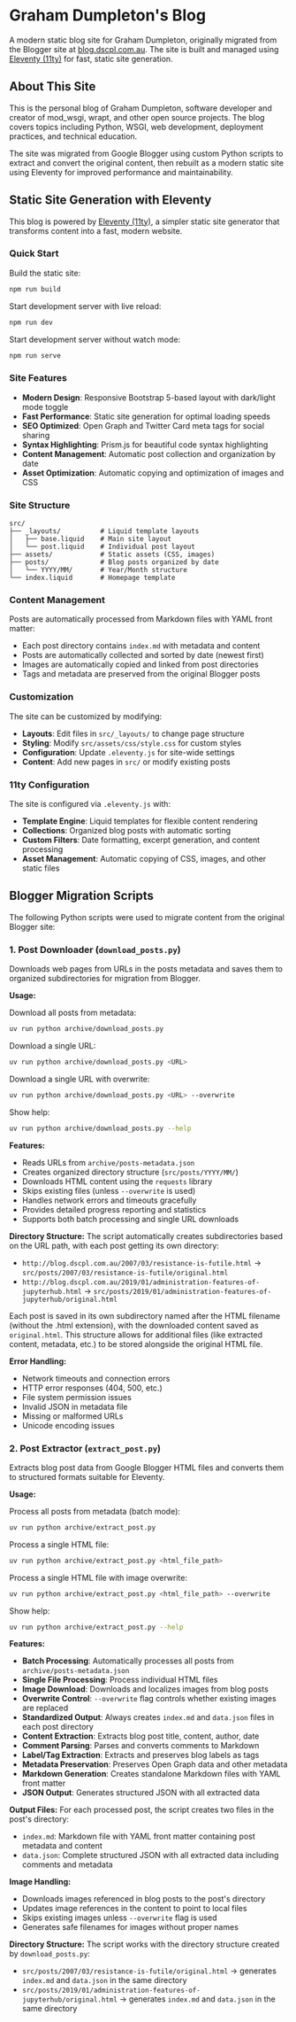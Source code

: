 # Graham Dumpleton's Blog

A modern static blog site for Graham Dumpleton, originally migrated from the Blogger site at [blog.dscpl.com.au](http://blog.dscpl.com.au). The site is built and managed using [Eleventy (11ty)](https://www.11ty.dev/) for fast, static site generation.

## About This Site

This is the personal blog of Graham Dumpleton, software developer and creator of mod_wsgi, wrapt, and other open source projects. The blog covers topics including Python, WSGI, web development, deployment practices, and technical education.

The site was migrated from Google Blogger using custom Python scripts to extract and convert the original content, then rebuilt as a modern static site using Eleventy for improved performance and maintainability.

## Static Site Generation with Eleventy

This blog is powered by [Eleventy (11ty)](https://www.11ty.dev/), a simpler static site generator that transforms content into a fast, modern website.

### Quick Start

Build the static site:
```bash
npm run build
```

Start development server with live reload:
```bash
npm run dev
```

Start development server without watch mode:
```bash
npm run serve
```

### Site Features

- **Modern Design**: Responsive Bootstrap 5-based layout with dark/light mode toggle
- **Fast Performance**: Static site generation for optimal loading speeds
- **SEO Optimized**: Open Graph and Twitter Card meta tags for social sharing
- **Syntax Highlighting**: Prism.js for beautiful code syntax highlighting
- **Content Management**: Automatic post collection and organization by date
- **Asset Optimization**: Automatic copying and optimization of images and CSS

### Site Structure

```
src/
├── _layouts/          # Liquid template layouts
│   ├── base.liquid    # Main site layout
│   └── post.liquid    # Individual post layout
├── assets/            # Static assets (CSS, images)
├── posts/             # Blog posts organized by date
│   └── YYYY/MM/       # Year/Month structure
└── index.liquid       # Homepage template
```

### Content Management

Posts are automatically processed from Markdown files with YAML front matter:
- Each post directory contains `index.md` with metadata and content
- Posts are automatically collected and sorted by date (newest first)
- Images are automatically copied and linked from post directories
- Tags and metadata are preserved from the original Blogger posts

### Customization

The site can be customized by modifying:
- **Layouts**: Edit files in `src/_layouts/` to change page structure
- **Styling**: Modify `src/assets/css/style.css` for custom styles
- **Configuration**: Update `.eleventy.js` for site-wide settings
- **Content**: Add new pages in `src/` or modify existing posts

### 11ty Configuration

The site is configured via `.eleventy.js` with:
- **Template Engine**: Liquid templates for flexible content rendering
- **Collections**: Organized blog posts with automatic sorting
- **Custom Filters**: Date formatting, excerpt generation, and content processing
- **Asset Management**: Automatic copying of CSS, images, and other static files

## Blogger Migration Scripts

The following Python scripts were used to migrate content from the original Blogger site:

### 1. Post Downloader (`download_posts.py`)

Downloads web pages from URLs in the posts metadata and saves them to organized subdirectories for migration from Blogger.

**Usage:**

Download all posts from metadata:
```bash
uv run python archive/download_posts.py
```

Download a single URL:
```bash
uv run python archive/download_posts.py <URL>
```

Download a single URL with overwrite:
```bash
uv run python archive/download_posts.py <URL> --overwrite
```

Show help:
```bash
uv run python archive/download_posts.py --help
```

**Features:**
- Reads URLs from `archive/posts-metadata.json`
- Creates organized directory structure (`src/posts/YYYY/MM/`)
- Downloads HTML content using the `requests` library
- Skips existing files (unless `--overwrite` is used)
- Handles network errors and timeouts gracefully
- Provides detailed progress reporting and statistics
- Supports both batch processing and single URL downloads

**Directory Structure:**
The script automatically creates subdirectories based on the URL path, with each post getting its own directory:
- `http://blog.dscpl.com.au/2007/03/resistance-is-futile.html` → `src/posts/2007/03/resistance-is-futile/original.html`
- `http://blog.dscpl.com.au/2019/01/administration-features-of-jupyterhub.html` → `src/posts/2019/01/administration-features-of-jupyterhub/original.html`

Each post is saved in its own subdirectory named after the HTML filename (without the .html extension), with the downloaded content saved as `original.html`. This structure allows for additional files (like extracted content, metadata, etc.) to be stored alongside the original HTML file.

**Error Handling:**
- Network timeouts and connection errors
- HTTP error responses (404, 500, etc.)
- File system permission issues
- Invalid JSON in metadata file
- Missing or malformed URLs
- Unicode encoding issues

### 2. Post Extractor (`extract_post.py`)

Extracts blog post data from Google Blogger HTML files and converts them to structured formats suitable for Eleventy.

**Usage:**

Process all posts from metadata (batch mode):
```bash
uv run python archive/extract_post.py
```

Process a single HTML file:
```bash
uv run python archive/extract_post.py <html_file_path>
```

Process a single HTML file with image overwrite:
```bash
uv run python archive/extract_post.py <html_file_path> --overwrite
```

Show help:
```bash
uv run python archive/extract_post.py --help
```

**Features:**
- **Batch Processing**: Automatically processes all posts from `archive/posts-metadata.json`
- **Single File Processing**: Process individual HTML files
- **Image Download**: Downloads and localizes images from blog posts
- **Overwrite Control**: `--overwrite` flag controls whether existing images are replaced
- **Standardized Output**: Always creates `index.md` and `data.json` files in each post directory
- **Content Extraction**: Extracts blog post title, content, author, date
- **Comment Parsing**: Parses and converts comments to Markdown
- **Label/Tag Extraction**: Extracts and preserves blog labels as tags
- **Metadata Preservation**: Preserves Open Graph data and other metadata
- **Markdown Generation**: Creates standalone Markdown files with YAML front matter
- **JSON Output**: Generates structured JSON with all extracted data

**Output Files:**
For each processed post, the script creates two files in the post's directory:
- `index.md`: Markdown file with YAML front matter containing post metadata and content
- `data.json`: Complete structured JSON with all extracted data including comments and metadata

**Image Handling:**
- Downloads images referenced in blog posts to the post's directory
- Updates image references in the content to point to local files
- Skips existing images unless `--overwrite` flag is used
- Generates safe filenames for images without proper names

**Directory Structure:**
The script works with the directory structure created by `download_posts.py`:
- `src/posts/2007/03/resistance-is-futile/original.html` → generates `index.md` and `data.json` in the same directory
- `src/posts/2019/01/administration-features-of-jupyterhub/original.html` → generates `index.md` and `data.json` in the same directory
